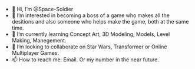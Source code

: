 - 👋 Hi, I’m @Space-Soldier
- 👀 I’m interested in becoming a boss of a game who makes all the desitions and also someone who helps make the game, both at the same time.
- 🌱 I’m currently learning Concept Art, 3D Modeling, Models, Level Making, Manegement. 
- 💞️ I’m looking to collaborate on Star Wars, Transformer or Online Multiplayer Games.
- 📫 How to reach me: Email. Or my number in the near future.

<!---
Space-Soldier/Space-Soldier is a ✨ special ✨ repository because its `README.md` (this file) appears on your GitHub profile.
You can click the Preview link to take a look at your changes.
--->
